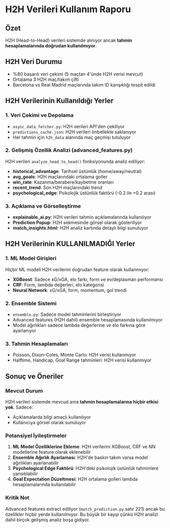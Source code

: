 # H2H Verileri Kullanım Raporu

## Özet
H2H (Head-to-Head) verileri sistemde alınıyor ancak **tahmin hesaplamalarında doğrudan kullanılmıyor**.

## H2H Veri Durumu
- %80 başarılı veri çekimi (5 maçtan 4'ünde H2H verisi mevcut)
- Ortalama 3 H2H maç/takım çifti
- Barcelona vs Real Madrid maçlarında takım ID karışıklığı tespit edildi

## H2H Verilerinin Kullanıldığı Yerler

### 1. Veri Çekimi ve Depolama
- `async_data_fetcher.py`: H2H verileri API'den çekiliyor
- `predictions_cache.json`: H2H verileri önbellekte saklanıyor
- Her tahmin için `h2h_data` alanında maç geçmişi tutuluyor

### 2. Gelişmiş Özellik Analizi (advanced_features.py)
H2H verileri `analyze_head_to_head()` fonksiyonunda analiz ediliyor:
- **historical_advantage**: Tarihsel üstünlük (home/away/neutral)
- **avg_goals**: H2H maçlarındaki ortalama goller
- **win_rate**: Kazanma/berabere/kaybetme oranları
- **recent_trend**: Son H2H maçlarındaki trend
- **psychological_edge**: Psikolojik üstünlük faktörü (-0.2 ile +0.2 arası)

### 3. Açıklama ve Görselleştirme
- **explainable_ai.py**: H2H verileri tahmin açıklamalarında kullanılıyor
- **Prediction Popup**: H2H sekmesinde görsel olarak gösteriliyor
- **match_insights.html**: H2H analiz kartında detaylı bilgi sunuluyor

## H2H Verilerinin KULLANILMADIĞI Yerler

### 1. ML Model Girişleri
Hiçbir ML modeli H2H verilerini doğrudan feature olarak kullanmıyor:
- **XGBoost**: Sadece xG/xGA, elo farkı, form ve ev/deplasman performansı
- **CRF**: Form, lambda değerleri, elo kategorisi
- **Neural Network**: xG/xGA, form, momentum, gol trendi

### 2. Ensemble Sistemi
- `ensemble.py`: Sadece model tahminlerini birleştiriyor
- Advanced features (H2H dahil) ensemble hesaplamasında kullanılmıyor
- Model ağırlıkları sadece lambda değerlerine ve elo farkına göre ayarlanıyor

### 3. Tahmin Hesaplamaları
- Poisson, Dixon-Coles, Monte Carlo: H2H verisi kullanmıyor
- Halftime, Handicap, Goal Range tahminleri: H2H verisi kullanmıyor

## Sonuç ve Öneriler

### Mevcut Durum
H2H verileri sistemde mevcud ama **tahmin hesaplamalarına hiçbir etkisi yok**. Sadece:
- Açıklamalarda bilgi amaçlı kullanılıyor
- Kullanıcıya görsel olarak sunuluyor

### Potansiyel İyileştirmeler
1. **ML Model Özelliklerine Ekleme**: H2H verilerini XGBoost, CRF ve NN modellerine feature olarak eklenebilir
2. **Ensemble Ağırlık Ayarlaması**: H2H'de baskın takım varsa model ağırlıkları ayarlanabilir
3. **Psychological Edge Faktörü**: H2H'deki psikolojik üstünlük tahminlere yansıtılabilir
4. **Goal Expectation Düzeltmesi**: H2H ortalama golleri lambda hesaplamalarında kullanılabilir

### Kritik Not
Advanced features extract ediliyor (`match_prediction.py` satır 221) ancak bu özellikler hiçbir yerde kullanılmıyor. Bu büyük bir kayıp çünkü H2H analizi dahil birçok gelişmiş analiz boşa gidiyor.